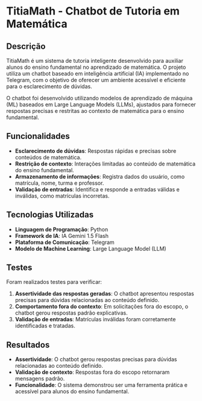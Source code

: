 # TitiaMath - Chatbot de Tutoria em Matemática

## Descrição

TitiaMath é um sistema de tutoria inteligente desenvolvido para auxiliar alunos do ensino fundamental no aprendizado de matemática. O projeto utiliza um chatbot baseado em inteligência artificial (IA) implementado no Telegram, com o objetivo de oferecer um ambiente acessível e eficiente para o esclarecimento de dúvidas.

O chatbot foi desenvolvido utilizando modelos de aprendizado de máquina (ML) baseados em Large Language Models (LLMs), ajustados para fornecer respostas precisas e restritas ao contexto de matemática para o ensino fundamental.

## Funcionalidades

- **Esclarecimento de dúvidas**: Respostas rápidas e precisas sobre conteúdos de matemática.
- **Restrição de contexto**: Interações limitadas ao conteúdo de matemática do ensino fundamental.
- **Armazenamento de informações**: Registra dados do usuário, como matrícula, nome, turma e professor.
- **Validação de entradas**: Identifica e responde a entradas válidas e inválidas, como matrículas incorretas.

## Tecnologias Utilizadas

- **Linguagem de Programação**: Python
- **Framework de IA**: IA Gemini 1.5 Flash
- **Plataforma de Comunicação**: Telegram
- **Modelo de Machine Learning**: Large Language Model (LLM)

## Testes

Foram realizados testes para verificar:

1. **Assertividade das respostas geradas**: O chatbot apresentou respostas precisas para dúvidas relacionadas ao conteúdo definido.
2. **Comportamento fora do contexto**: Em solicitações fora do escopo, o chatbot gerou respostas padrão explicativas.
3. **Validação de entradas**: Matrículas inválidas foram corretamente identificadas e tratadas.

## Resultados

- **Assertividade**: O chatbot gerou respostas precisas para dúvidas relacionadas ao conteúdo definido.
- **Validação de contexto**: Respostas fora do escopo retornaram mensagens padrão.
- **Funcionalidade**: O sistema demonstrou ser uma ferramenta prática e acessível para alunos do ensino fundamental.

